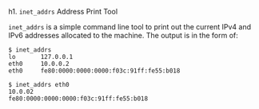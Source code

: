 h1. `inet_addrs` Address Print Tool

`inet_addrs` is a simple command line tool to print out the current
IPv4 and IPv6 addresses allocated to the machine.
The output is in the form of:

```
$ inet_addrs
lo       127.0.0.1
eth0     10.0.0.2
eth0     fe80:0000:0000:0000:f03c:91ff:fe55:b018

$ inet_addrs eth0
10.0.02
fe80:0000:0000:0000:f03c:91ff:fe55:b018
```

